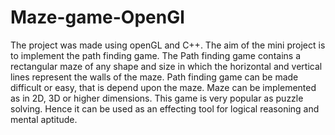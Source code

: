 # Maze-game-OpenGl
The project was made using openGL and C++. The aim of the mini project is to implement the path finding game. The Path finding game contains a rectangular maze of any shape and size in which the horizontal and vertical lines represent the walls of the maze. Path finding game can be made difficult or easy, that is depend upon the maze. Maze can be implemented as in 2D, 3D or higher dimensions. This game is very popular as puzzle solving. Hence it can be used as an effecting tool for logical reasoning and mental aptitude.
